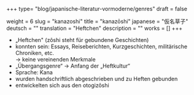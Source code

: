 +++
type= "blog/japanische-literatur-vormoderne/genres"
draft = false

weight = 6
slug = "kanazoshi"
title = "kanazōshi"
japanese = "仮名草子"
deutsch = ""
translation = "Heftchen"
description = ""
works = []
+++

- „Heftchen" (zôshi steht für gebundene Geschichten)
- konnten sein: Essays, Reiseberichten, Kurzgeschichten, militärische Chroniken, etc.  
  -> keine vereinenden Merkmale
- „Übergangsgenre“ -> Anfang der „Heftkultur“
- Sprache: Kana
- wurden handschriftlich abgeschrieben und zu Heften gebunden
- entwickelten sich aus den otogizôshi
